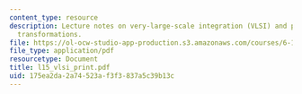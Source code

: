 ```yaml
---
content_type: resource
description: Lecture notes on very-large-scale integration (VLSI) and performance
  transformations.
file: https://ol-ocw-studio-app-production.s3.amazonaws.com/courses/6-111-introductory-digital-systems-laboratory-spring-2006/175ea2da2a74523af3f3837a5c39b13c_l15_vlsi_print.pdf
file_type: application/pdf
resourcetype: Document
title: l15_vlsi_print.pdf
uid: 175ea2da-2a74-523a-f3f3-837a5c39b13c
---
```

